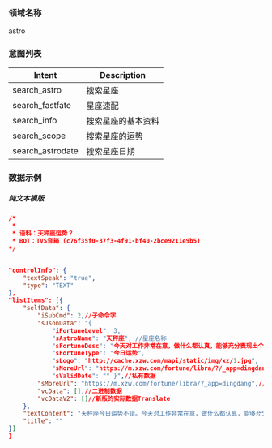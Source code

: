 ### 领域名称
astro


### 意图列表

| Intent    | Description |
| --------- | ----------- |
| search_astro  |    搜索星座  |
|search_fastfate|星座速配|
|search_info|搜索星座的基本资料|
|search_scope|搜索星座的运势|
|search_astrodate|搜索星座日期|
### 数据示例

##### 纯文本模版

```json
/*
 *
 * 语料：天秤座运势？
 * BOT：TVS音箱 (c76f35f0-37f3-4f91-bf40-2bce9211e9b5)
*/ 


"controlInfo": {
	"textSpeak": "true",
	"type": "TEXT"
},
"listItems": [{
	"selfData": {
		"iSubCmd": 2,//子命令字
		"sJsonData": "{ 
			"iFortuneLevel": 3, 
			"sAstroName": "天秤座", //星座名称
			"sFortuneDesc": "今天对工作非常在意，做什么都认真，能够充分表现出个人能力，偶尔会有思想摇摆的时候，不过很快能回过神来。但要做每件事都不能马虎，都要多检查细节，还有时刻不忘给自己点赞，给自己多点自信心。", 
			"sFortuneType": "今日运势", 
			"sLogo": "http://cache.xzw.com/mapi/static/img/xz/1.jpg", 
			"sMoreUrl": "https://m.xzw.com/fortune/libra/?/_app=dingdang", 
			"sValidDate": "" }",//私有数据
		"sMoreUrl": "https://m.xzw.com/fortune/libra/?_app=dingdang",//跳转的URL
		"vcData": [],//二进制数据
		"vcDataV2": []//新版的实际数据Translate
	},
	"textContent": "天秤座今日运势不错。今天对工作非常在意，做什么都认真，能够充分表现出个人能力，偶尔会有思想摇摆的时候，不过很快能回过神来。",
	"title": ""
}]
}
```



